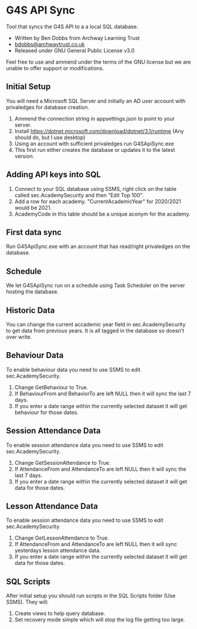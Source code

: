 # G4S API Sync
Tool that syncs the G4S API to a a local SQL database.

- Written by Ben Dobbs from Archway Learning Trust
- bdobbs@archwaytrust.co.uk
- Released under GNU General Public License v3.0

Feel free to use and ammend under the terms of the GNU license but we are unable to offer support or modifications.

## Initial Setup
You will need a Microsoft SQL Server and initially an AD user account with privaledges for database creation.

1. Ammend the connection string in appsettings.json to point to your server.
2. Install https://dotnet.microsoft.com/download/dotnet/3.1/runtime (Any should do, but I use desktop)
3. Using an account with sufficient privaledges run G4SApiSync.exe
4. This first run either creates the database or updates it to the latest version.

## Adding API keys into SQL
1. Connect to your SQL database using SSMS, right click on the table called sec.AcademySecurity and then "Edit Top 100".
2. Add a row for each academy. "CurrentAcademicYear" for 2020/2021 would be 2021.
3. AcademyCode in this table should be a unique aconym for the academy.

## First data sync
Run G4SApiSync.exe with an account that has read/right privaledges on the database.

## Schedule
We let G4SApiSync run on a schedule using Task Scheduler on the server hosting the database.

## Historic Data
You can change the current accademic year field in sec.AcademySecurity to get data from previous years. It is all tagged in the database so doesn't over write.

## Behaviour Data
To enable behaviour data you need to use SSMS to edit sec.AcademySecurity.
  1. Change GetBehaviour to True.
  2. If BehaviourFrom and BehaviorTo are left NULL then it will sync the last 7 days.
  3. If you enter a date range within the currently selected dataset it will get behaviour for those dates.

## Session Attendance Data
To enable session attendance data you need to use SSMS to edit sec.AcademySecurity.
  1. Change GetSessionAttendance to True.
  2. If AttendanceFrom and AttendanceTo are left NULL then it will sync the last 7 days.
  3. If you enter a date range within the currently selected dataset it will get data for those dates.

## Lesson Attendance Data
To enable session attendance data you need to use SSMS to edit sec.AcademySecurity.
  1. Change GetLessonAttendance to True.
  2. If AttendanceFrom and AttendanceTo are left NULL then it will sync yesterdays lesson attendance data.
  3. If you enter a date range within the currently selected dataset it will get data for those dates.

## SQL Scripts
After initial setup you should run scripts in the SQL Scripts folder (Use SSMS). They will:
  1. Create views to help query database.
  2. Set recovery mode simple which will stop the log file getting too large.
